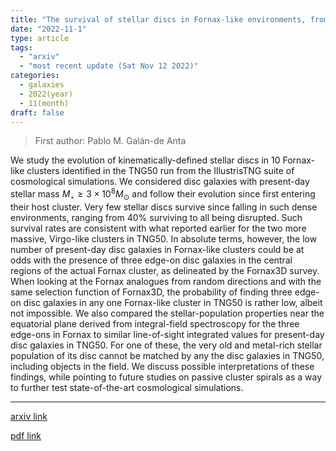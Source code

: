 ```yaml
---
title: "The survival of stellar discs in Fornax-like environments, from TNG50 to real galaxies"
date: "2022-11-1"
type: article
tags:
  - "arxiv"
  - "most recent update (Sat Nov 12 2022)"
categories:
  - galaxies
  - 2022(year)
  - 11(month)
draft: false
---
```


> First author: Pablo M. Galán-de Anta

 We study the evolution of kinematically-defined stellar discs in 10
Fornax-like clusters identified in the TNG50 run from the IllustrisTNG suite of
cosmological simulations. We considered disc galaxies with present-day stellar
mass $M_{\star}\geq 3 \times 10^{8} M_{\odot}$ and follow their evolution since
first entering their host cluster. Very few stellar discs survive since falling
in such dense environments, ranging from 40% surviving to all being disrupted.
Such survival rates are consistent with what reported earlier for the two more
massive, Virgo-like clusters in TNG50. In absolute terms, however, the low
number of present-day disc galaxies in Fornax-like clusters could be at odds
with the presence of three edge-on disc galaxies in the central regions of the
actual Fornax cluster, as delineated by the Fornax3D survey. When looking at
the Fornax analogues from random directions and with the same selection
function of Fornax3D, the probability of finding three edge-on disc galaxies in
any one Fornax-like cluster in TNG50 is rather low, albeit not impossible. We
also compared the stellar-population properties near the equatorial plane
derived from integral-field spectroscopy for the three edge-ons in Fornax to
similar line-of-sight integrated values for present-day disc galaxies in TNG50.
For one of these, the very old and metal-rich stellar population of its disc
cannot be matched by any the disc galaxies in TNG50, including objects in the
field. We discuss possible interpretations of these findings, while pointing to
future studies on passive cluster spirals as a way to further test
state-of-the-art cosmological simulations.

---
[arxiv link](http://arxiv.org/abs/2211.00429v2)

[pdf link](http://arxiv.org/pdf/2211.00429v2)